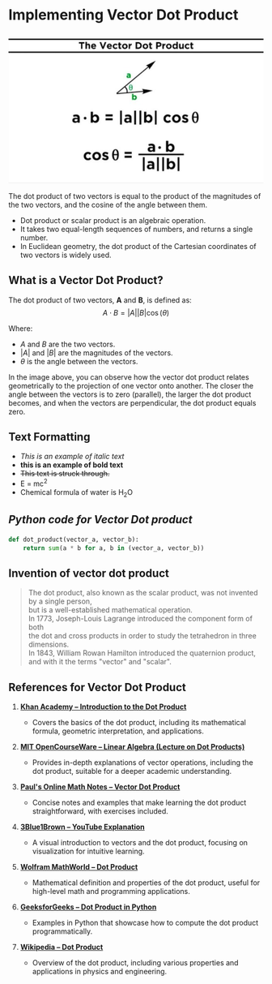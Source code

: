 # **Implementing Vector Dot Product**
## 

![vector product](https://github.com/Asityadav1234/gitass4898/blob/main/vector.png?raw=true)
</br>

The dot product of two vectors is equal to the product of the magnitudes of the two vectors, 
and the cosine of the angle between them.
- Dot product or scalar product is an algebraic operation.
- It takes two equal-length sequences of numbers, and returns a single number.
- In Euclidean geometry, the dot product of the Cartesian coordinates of two vectors is widely used.

## What is a Vector Dot Product?
The dot product of two vectors, **A** and **B**, is defined as:
$$ A \cdot B = |A| |B| \cos(\theta) $$

Where:
- $A$ and $B$ are the two vectors.
- $|A|$ and $|B|$ are the magnitudes of the vectors.
- $\theta$ is the angle between the vectors.

In the image above, you can observe how the vector dot product relates geometrically to the projection of one vector onto another. The closer the angle between the vectors is to zero (parallel), the larger the dot product becomes, and when the vectors are perpendicular, the dot product equals zero.

## **Text Formatting**
- _This is an example of italic text_
- **this is an example of bold text**
- ~~This text is struck through.~~
- E = mc<sup>2</sup>
- Chemical formula of water is H<sub>2</sub>O

## _Python code for Vector Dot product_

```python
def dot_product(vector_a, vector_b):
    return sum(a * b for a, b in (vector_a, vector_b))
```

## Invention of vector dot product
> The dot product, also known as the scalar product, was not invented by a single person,</br>
> but is a well-established mathematical operation.</br>
> In 1773, Joseph-Louis Lagrange introduced the component form of both</br>
> the dot and cross products in order to study the tetrahedron in three dimensions.</br>
> In 1843, William Rowan Hamilton introduced the quaternion product, and with it the terms "vector" and "scalar".</br> 

## References for Vector Dot Product

1. **[Khan Academy – Introduction to the Dot Product](https://www.khanacademy.org/math/linear-algebra/vectors-and-spaces/dot-cross-products/v/vector-dot-product-and-vector-length)**
   - Covers the basics of the dot product, including its mathematical formula, geometric interpretation, and applications.

2. **[MIT OpenCourseWare – Linear Algebra (Lecture on Dot Products)](https://ocw.mit.edu/courses/mathematics/18-06-linear-algebra-spring-2010/)**
   - Provides in-depth explanations of vector operations, including the dot product, suitable for a deeper academic understanding.

3. **[Paul's Online Math Notes – Vector Dot Product](https://tutorial.math.lamar.edu/classes/calciii/dotproduct.aspx)**
   - Concise notes and examples that make learning the dot product straightforward, with exercises included.

4. **[3Blue1Brown – YouTube Explanation](https://www.youtube.com/watch?v=LyGKycYT2v0)**
   - A visual introduction to vectors and the dot product, focusing on visualization for intuitive learning.

5. **[Wolfram MathWorld – Dot Product](https://mathworld.wolfram.com/DotProduct.html)**
   - Mathematical definition and properties of the dot product, useful for high-level math and programming applications.

6. **[GeeksforGeeks – Dot Product in Python](https://www.geeksforgeeks.org/dot-product-and-cross-product-in-python/)**
   - Examples in Python that showcase how to compute the dot product programmatically.

7. **[Wikipedia – Dot Product](https://en.wikipedia.org/wiki/Dot_product)**
   - Overview of the dot product, including various properties and applications in physics and engineering.

